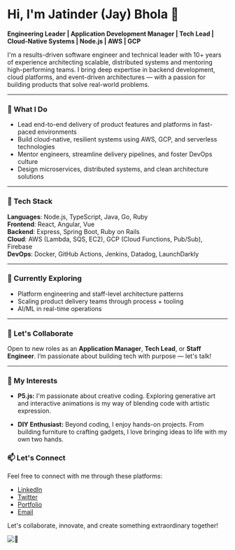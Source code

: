 # Hi, I'm Jatinder (Jay) Bhola 👋  
**Engineering Leader | Application Development Manager | Tech Lead | Cloud-Native Systems | Node.js | AWS | GCP**

I'm a results-driven software engineer and technical leader with 10+ years of experience architecting scalable, distributed systems and mentoring high-performing teams. I bring deep expertise in backend development, cloud platforms, and event-driven architectures — with a passion for building products that solve real-world problems.

---

### 🚀 What I Do
- Lead end-to-end delivery of product features and platforms in fast-paced environments
- Build cloud-native, resilient systems using AWS, GCP, and serverless technologies
- Mentor engineers, streamline delivery pipelines, and foster DevOps culture
- Design microservices, distributed systems, and clean architecture solutions

---

### 🔧 Tech Stack
**Languages**: Node.js, TypeScript, Java, Go, Ruby  
**Frontend**: React, Angular, Vue  
**Backend**: Express, Spring Boot, Ruby on Rails  
**Cloud**: AWS (Lambda, SQS, EC2), GCP (Cloud Functions, Pub/Sub), Firebase  
**DevOps**: Docker, GitHub Actions, Jenkins, Datadog, LaunchDarkly

---

### 🧠 Currently Exploring
- Platform engineering and staff-level architecture patterns  
- Scaling product delivery teams through process + tooling  
- AI/ML in real-time operations

---

### 💬 Let's Collaborate
Open to new roles as an **Application Manager**, **Tech Lead**, or **Staff Engineer**. I’m passionate about building tech with purpose — let's talk!

---

### 🌱 My Interests

- **P5.js:** I'm passionate about creative coding. Exploring generative art and interactive animations is my way of blending code with artistic expression.

- **DIY Enthusiast:** Beyond coding, I enjoy hands-on projects. From building furniture to crafting gadgets, I love bringing ideas to life with my own two hands.

### 📫 Let's Connect

Feel free to connect with me through these platforms:

- [LinkedIn](https://linkedin.com/in/jatinderbhola)
- [Twitter](https://twitter.com/jatinder_bhola)
- [Portfolio](https://www.jatinderbhola.com)
- [Email](mailto:jatinderbhola@gmail.com)

Let's collaborate, innovate, and create something extraordinary together!

![💟](https://img.shields.io/badge/>-JavaScript%20%7C%20NodeJS%20%7C%20AWS-blue)

